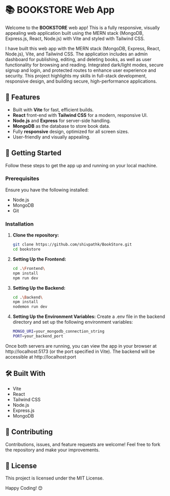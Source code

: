 # 📚 BOOKSTORE Web App

Welcome to the **BOOKSTORE** web app! This is a fully responsive, visually appealing web application built using the MERN stack (MongoDB, Express.js, React, Node.js) with Vite and styled with Tailwind CSS.

I have built this web app with the MERN stack (MongoDB, Express, React, Node.js), Vite, and Tailwind CSS. The application includes an admin dashboard for publishing, editing, and deleting books, as well as user functionality for browsing and reading. Integrated dark/light modes, secure signup and login, and protected routes to enhance user experience and security. This project highlights my skills in full-stack development, responsive design, and building secure, high-performance applications.

## 🌟 Features

- Built with **Vite** for fast, efficient builds.
- **React** front-end with **Tailwind CSS** for a modern, responsive UI.
- **Node.js** and **Express** for server-side handling.
- **MongoDB** as the database to store book data.
- Fully **responsive** design, optimized for all screen sizes.
- User-friendly and visually appealing.

## 🚀 Getting Started

Follow these steps to get the app up and running on your local machine.

### Prerequisites

Ensure you have the following installed:

- Node.js
- MongoDB
- Git

### Installation

1. **Clone the repository:**
   ```bash
   git clone https://github.com/shivpathk/BookStore.git
   cd bookstore
   ```
2. **Setting Up the Frontend:**
      ```bash
      cd .\Frontend\
      npm install
      npm run dev
      ```
3. **Setting Up the Backend:**
   ```bash
   cd .\Backend\
   npm install
   nodemon run dev
   ```
4. **Setting Up the Environment Variables:**
   Create a .env file in the backend directory and set up the following environment variables:
   ```bash
   MONGO_URI=your_mongodb_connection_string
   PORT=your_backend_port
   ```
Once both servers are running, you can view the app in your browser at http://localhost:5173 (or the port specified in Vite). The backend will be accessible at http://localhost:port

## 🛠 Built With
- Vite
- React
- Tailwind CSS
- Node.js
- Express.js
- MongoDB

  
## 🤝 Contributing
Contributions, issues, and feature requests are welcome! Feel free to fork the repository and make your improvements.

## 📄 License
This project is licensed under the MIT License.

Happy Coding! 😊
       
